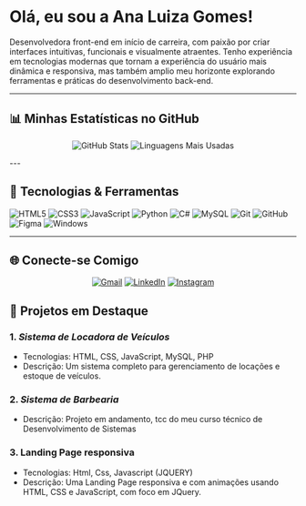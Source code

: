 # Olá, eu sou a Ana Luiza Gomes! 

Desenvolvedora front-end em início de carreira, com paixão por criar interfaces intuitivas, funcionais e visualmente atraentes. Tenho experiência em tecnologias modernas que tornam a experiência do usuário mais dinâmica e responsiva, mas também amplio meu horizonte explorando ferramentas e práticas do desenvolvimento back-end. 


---
## 📊 Minhas Estatísticas no GitHub

<div align="center">

![GitHub Stats](https://github-readme-stats.vercel.app/api?username=nalugsw&show_icons=true&theme=radical&count_private=true&include_all_commits=true)
![Linguagens Mais Usadas](https://github-readme-stats.vercel.app/api/top-langs/?username=nalugsw&layout=compact&theme=radical)

</div>
---

## 🌟 Tecnologias & Ferramentas

![HTML5](https://img.shields.io/badge/HTML5-orange?style=for-the-badge&logo=html5)
![CSS3](https://img.shields.io/badge/CSS3-blue?style=for-the-badge&logo=css3)
![JavaScript](https://img.shields.io/badge/JavaScript-yellow?style=for-the-badge&logo=javascript)
![Python](https://img.shields.io/badge/Python-blue?style=for-the-badge&logo=python)
![C#](https://img.shields.io/badge/C%23-purple?style=for-the-badge&logo=csharp)
![MySQL](https://img.shields.io/badge/MySQL-blue?style=for-the-badge&logo=mysql)
![Git](https://img.shields.io/badge/Git-F05033?style=for-the-badge&logo=git)
![GitHub](https://img.shields.io/badge/GitHub-181717?style=for-the-badge&logo=github)
![Figma](https://img.shields.io/badge/Figma-F24E1E?style=for-the-badge&logo=figma)
![Windows](https://img.shields.io/badge/Windows-blue?style=for-the-badge&logo=windows)

---

## 🌐 Conecte-se Comigo

<div align="center">

[![Gmail](https://img.shields.io/badge/Gmail-D14836?style=for-the-badge&logo=gmail&logoColor=white)](mailto:sanaluiza663@gmail.com)
[![LinkedIn](https://img.shields.io/badge/LinkedIn-0077B5?style=for-the-badge&logo=linkedin&logoColor=white)](https://linkedin.com/in/analuiza001/)
[![Instagram](https://img.shields.io/badge/Instagram-E4405F?style=for-the-badge&logo=instagram&logoColor=white)](https://instagram.com/naluugsw)

</div>

## 💼 Projetos em Destaque

### 1. *Sistema de Locadora de Veículos*
- Tecnologias: HTML, CSS, JavaScript, MySQL, PHP
- Descrição: Um sistema completo para gerenciamento de locações e estoque de veículos.

### 2. *Sistema de Barbearia*
- Descrição: Projeto em andamento, tcc do meu curso técnico de Desenvolvimento de Sistemas

### 3. Landing Page responsiva
- Tecnologias: Html, Css, Javascript (JQUERY)
- Descrição: Uma Landing Page responsiva e com animações usando HTML, CSS e JavaScript, com foco em JQuery.



